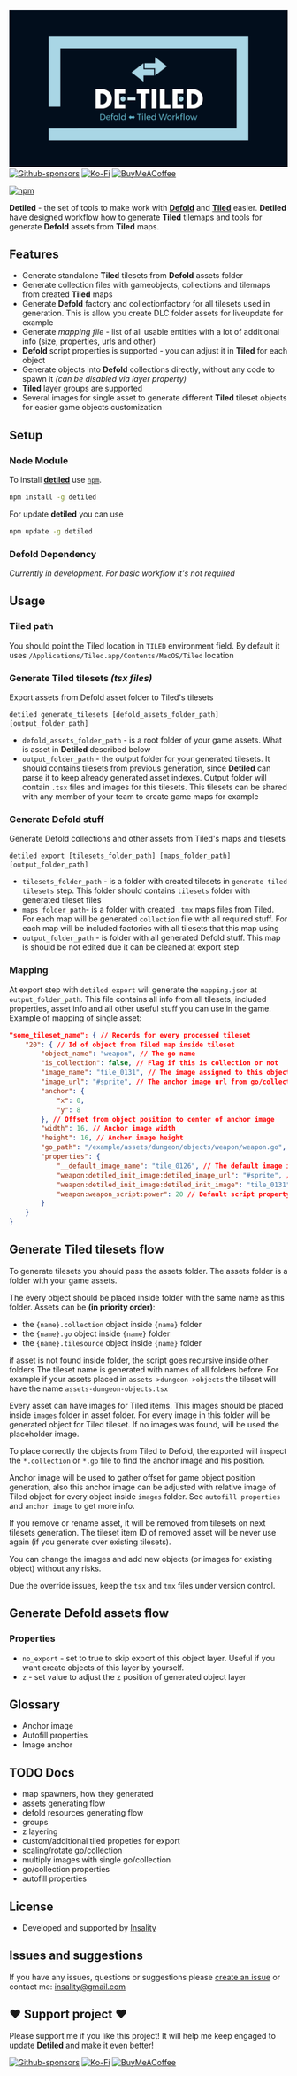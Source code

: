 
[![](media/detiled_logo.png)](https://insality.github.io/detiled/)
[![Github-sponsors](https://img.shields.io/badge/sponsor-30363D?style=for-the-badge&logo=GitHub-Sponsors&logoColor=#EA4AAA)](https://github.com/sponsors/insality) [![Ko-Fi](https://img.shields.io/badge/Ko--fi-F16061?style=for-the-badge&logo=ko-fi&logoColor=white)](https://ko-fi.com/insality) [![BuyMeACoffee](https://img.shields.io/badge/Buy%20Me%20a%20Coffee-ffdd00?style=for-the-badge&logo=buy-me-a-coffee&logoColor=black)](https://www.buymeacoffee.com/insality)

[![npm](https://img.shields.io/npm/v/detiled?label=detiled)](https://www.npmjs.com/package/detiled)

**Detiled** - the set of tools to make work with [**Defold**](https://defold.com/) and [**Tiled**](https://www.mapeditor.org/) easier. **Detiled** have designed workflow how to generate **Tiled** tilemaps and tools for generate **Defold** assets from **Tiled** maps.


## Features

- Generate standalone **Tiled** tilesets from **Defold** assets folder
- Generate collection files with gameobjects, collections and tilemaps from created **Tiled** maps
- Generate **Defold** factory and collectionfactory for all tilesets used in generation. This is allow you create DLC folder assets for liveupdate for example
- Generate *mapping file* - list of all usable entities with a lot of additional info (size, properties, urls and other)
- **Defold** script properties is supported - you can adjust it in **Tiled** for each object
- Generate objects into **Defold** collections directly, without any code to spawn it *(can be disabled via layer property)*
- **Tiled** layer groups are supported
- Several images for single asset to generate different **Tiled** tileset objects for easier game objects customization


## Setup

### Node Module

To install **[detiled](https://www.npmjs.com/package/detiled)** use [`npm`](https://docs.npmjs.com/).

```bash
npm install -g detiled
```

For update **detiled** you can use

```bash
npm update -g detiled
```

### Defold Dependency

*Currently in development. For basic workflow it's not required*


## Usage

### Tiled path

You should point the Tiled location in `TILED` environment field. By default it uses `/Applications/Tiled.app/Contents/MacOS/Tiled` location

### Generate Tiled tilesets *(tsx files)*

Export assets from Defold asset folder to Tiled's tilesets
```
detiled generate_tilesets [defold_assets_folder_path] [output_folder_path]
```

- `defold_assets_folder_path` - is a root folder of your game assets. What is asset in **Detiled** described below
- `output_folder_path` - the output folder for your generated tilesets. It should contains tilesets from previous generation, since **Detiled** can parse it to keep already generated asset indexes. Output folder will contain `.tsx` files and images for this tilesets. This tilesets can be shared with any member of your team to create game maps for example

### Generate Defold stuff

Generate Defold collections and other assets from Tiled's maps and tilesets
```
detiled export [tilesets_folder_path] [maps_folder_path] [output_folder_path]
```
- `tilesets_folder_path` - is a folder with created tilesets in `generate tiled tilesets` step. This folder should contains `tilesets` folder with generated tileset files
- `maps_folder_path`- is a folder with created `.tmx` maps files from Tiled. For each map will be generated `collection` file with all required stuff. For each map will be included factories with all tilesets that this map using
- `output_folder_path` - is folder with all generated Defold stuff. This map is should be not edited due it can be cleaned at export step

### Mapping

At export step with `detiled export` will generate the `mapping.json` at `output_folder_path`. This file contains all info from all tilesets, included properties, asset info and all other useful stuff you can use in the game.
Example of mapping of single asset:
```json
"some_tileset_name": { // Records for every processed tileset
	"20": { // Id of object from Tiled map inside tileset
		"object_name": "weapon", // The go name
		"is_collection": false, // Flag if this is collection or not
		"image_name": "tile_0131", // The image assigned to this object
		"image_url": "#sprite", // The anchor image url from go/collection
		"anchor": {
			"x": 0,
			"y": 8
		}, // Offset from object position to center of anchor image
		"width": 16, // Anchor image width
		"height": 16, // Anchor image height
		"go_path": "/example/assets/dungeon/objects/weapon/weapon.go", // File path in game assets
		"properties": {
			"__default_image_name": "tile_0126", // The default image in Defold assets of anchor image
			"weapon:detiled_init_image:detiled_image_url": "#sprite", // Autofill property for script property of generated asset. The same as image_url
			"weapon:detiled_init_image:detiled_init_image": "tile_0131", // Autofill property for script property of generated asset. The same as image_name
			"weapon:weapon_script:power": 20 // Default script property value
		}
	}
}
```


## Generate Tiled tilesets flow

To generate tilesets you should pass the assets folder. The assets folder is a folder with your game assets.

The every object should be placed inside folder with the same name as this folder.
Assets can be **(in priority order)**:
- the `{name}.collection` object inside `{name}` folder
- the `{name}.go` object inside `{name}` folder
- the `{name}.tilesource` object inside `{name}` folder

if asset is not found inside folder, the script goes recursive inside other folders
The tileset name is generated with names of all folders before. For example if your assets placed in `assets->dungeon->objects` the tileset will have the name `assets-dungeon-objects.tsx`

Every asset can have images for Tiled items. This images should be placed inside `images` folder in asset folder. For every image in this folder will be generated object for Tiled tileset. If no images was found, will be used the placeholder image.

To place correctly the objects from Tiled to Defold, the exported will inspect the `*.collection` or `*.go` file to find the anchor image and his position.

Anchor image will be used to gather offset for game object position generation, also this anchor image can be adjusted with relative image of Tiled object for every object inside `images` folder. See `autofill properties` and `anchor image` to get more info.

If you remove or rename asset, it will be removed from tilesets on next tilesets generation. The tileset item ID of removed asset will be never use again (if you generate over existing tilesets).

You can change the images and add new objects (or images for existing object) without any risks.

Due the override issues, keep the `tsx` and `tmx` files under version control.



## Generate Defold assets flow

### Properties
- `no_export` - set to true to skip export of this object layer. Useful if you want create objects of this layer by yourself.
- `z` - set value to adjust the z position of generated object layer


## Glossary
- Anchor image
- Autofill properties
- Image anchor


## TODO Docs

- map spawners, how they generated
- assets generating flow
- defold resources generating flow
- groups
- z layering
- custom/additional tiled propeties for export
- scaling/rotate go/collection
- multiply images with single go/collection
- go/collection properties
- autofill properties


## License

- Developed and supported by [Insality](https://github.com/Insality)


## Issues and suggestions

If you have any issues, questions or suggestions please [create an issue](https://github.com/Insality/defold-parser/issues) or contact me: [insality@gmail.com](mailto:insality@gmail.com)


## ❤️ Support project ❤️

Please support me if you like this project! It will help me keep engaged to update **Detiled** and make it even better!

[![Github-sponsors](https://img.shields.io/badge/sponsor-30363D?style=for-the-badge&logo=GitHub-Sponsors&logoColor=#EA4AAA)](https://github.com/sponsors/insality) [![Ko-Fi](https://img.shields.io/badge/Ko--fi-F16061?style=for-the-badge&logo=ko-fi&logoColor=white)](https://ko-fi.com/insality) [![BuyMeACoffee](https://img.shields.io/badge/Buy%20Me%20a%20Coffee-ffdd00?style=for-the-badge&logo=buy-me-a-coffee&logoColor=black)](https://www.buymeacoffee.com/insality)

